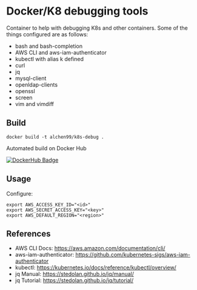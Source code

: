 # Docker/K8 debugging tools

Container to help with debugging K8s and other containers. Some of the things configured are as follows:

* bash and bash-completion
* AWS CLI and aws-iam-authenticator
* kubectl with alias k defined
* curl
* jq
* mysql-client
* openldap-clients
* openssl
* screen
* vim and vimdiff

## Build

```
docker build -t alchen99/k8s-debug .
```

Automated build on Docker Hub

[![DockerHub Badge](http://dockeri.co/image/alchen99/k8s-debug)](https://hub.docker.com/r/alchen99/k8s-debug/)

## Usage

Configure:

```
export AWS_ACCESS_KEY_ID="<id>"
export AWS_SECRET_ACCESS_KEY="<key>"
export AWS_DEFAULT_REGION="<region>"
```

## References

* AWS CLI Docs: https://aws.amazon.com/documentation/cli/
* aws-iam-authenticator: https://github.com/kubernetes-sigs/aws-iam-authenticator
* kubectl: https://kubernetes.io/docs/reference/kubectl/overview/
* jq Manual: https://stedolan.github.io/jq/manual/
* jq Tutorial: https://stedolan.github.io/jq/tutorial/
